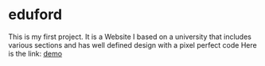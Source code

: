 # eduford
This is my first project.
It is a Website I based on a university that includes various sections and has well defined design with a pixel perfect code
Here is the link:
[demo](https://tinuoye-eduford.netlify.app/)
